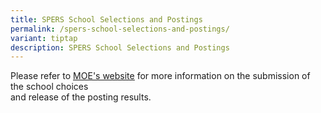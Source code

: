```yaml
---
title: SPERS School Selections and Postings
permalink: /spers-school-selections-and-postings/
variant: tiptap
description: SPERS School Selections and Postings
---
```

<p>Please refer to <a href="https://www.moe.gov.sg/returning-singaporeans/secondary/spers" rel="noopener noreferrer nofollow" target="_blank"><u>MOE's website</u></a> for
more information on the submission of the school choices
<br>and release of the posting results.</p>